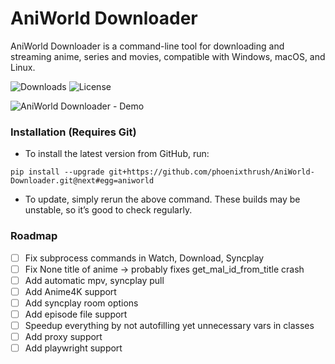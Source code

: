 <a id="readme-top"></a>
# AniWorld Downloader

AniWorld Downloader is a command-line tool for downloading and streaming anime, series and movies, compatible with Windows, macOS, and Linux.

![Downloads](https://img.shields.io/pypi/dm/aniworld?label=Downloads&color=blue)
![License](https://img.shields.io/pypi/l/aniworld?label=License&color=blue)

![AniWorld Downloader - Demo](https://github.com/phoenixthrush/AniWorld-Downloader/blob/next/.github/assets/demo.png?raw=true)

### Installation (Requires Git)

- To install the latest version from GitHub, run:

```shell
pip install --upgrade git+https://github.com/phoenixthrush/AniWorld-Downloader.git@next#egg=aniworld
```

- To update, simply rerun the above command. These builds may be unstable, so it’s good to check regularly.

### Roadmap

- [ ] Fix subprocess commands in Watch, Download, Syncplay
- [ ] Fix None title of anime -> probably fixes get_mal_id_from_title crash
- [ ] Add automatic mpv, syncplay pull
- [ ] Add Anime4K support
- [ ] Add syncplay room options
- [ ] Add episode file support
- [ ] Speedup everything by not autofilling yet unnecessary vars in classes
- [ ] Add proxy support
- [ ] Add playwright support